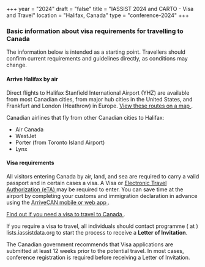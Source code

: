 +++
year = "2024"
draft = "false"
title = "IASSIST 2024 and CARTO - Visa and Travel"
location = "Halifax, Canada"
type = "conference-2024"
+++
### Basic information about visa requirements for travelling to Canada

The information below is intended as a starting point. Travellers should confirm current requirements and guidelines directly, as conditions may change.

#### Arrive Halifax by air

Direct flights to Halifax Stanfield International Airport (YHZ) are available from most Canadian cities, from major hub cities in the United States, and Frankfurt and London (Heathrow) in Europe. [View these routes on a map <i class="fas fa-external-link-alt"></i>](https://halifaxstanfield.ca/wp-content/uploads/2023/02/WEB2023February_Alt.png). 

Canadian airlines that fly from other Canadian cities to Halifax:
 - Air Canada
 - WestJet
 - Porter (from Toronto Island Airport)
 - Lynx

#### Visa requirements

All visitors entering Canada by air, land, and sea are required to carry a valid passport and in certain cases a visa. A Visa or [Electronic Travel Authorization (eTA) <i class="fas fa-external-link-alt"></i>](https://www.canada.ca/en/immigration-refugees-citizenship/services/visit-canada/eta/apply.html) may be required to enter. You can save time at the airport by completing your customs and immigration declaration in advance using the [ArriveCAN mobile or web app <i class="fas fa-external-link-alt"></i>](https://www.canada.ca/en/border-services-agency/services/arrivecan.html). 

[Find out if you need a visa to travel to Canada <i class="fas fa-external-link-alt"></i>](https://www.cic.gc.ca/english/visit/visas.asp).

If you require a visa to travel, all individuals should contact programme ( at ) lists.iassistdata.org to start the process to receive a **Letter of Invitation**. 

The Canadian government recommends that Visa applications are submitted at least 12 weeks prior to the potential travel. In most cases, conference registration is required before receiving a Letter of Invitation. 


